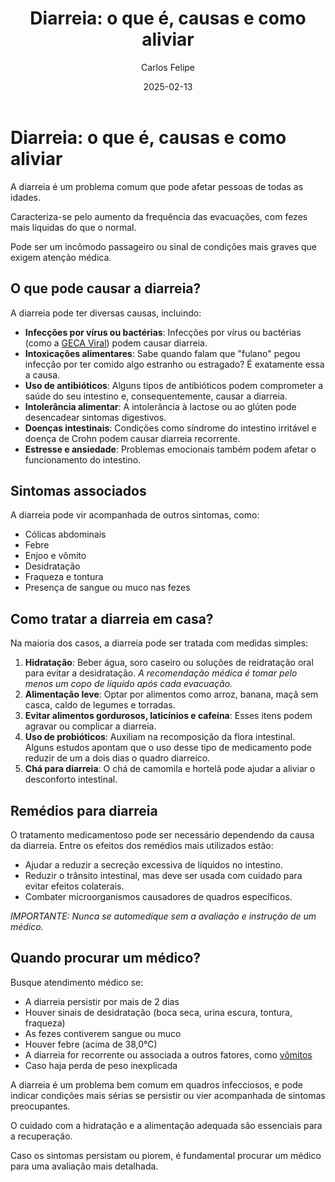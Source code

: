 ﻿---
title: 'Diarreia: o que é, causas e como aliviar' 
date: '2025-02-13' 
excerpt: 'A diarreia é um quadro que pode ter diversas causas. Descubra o que é, causas e como aliviar.' 
author: 'Carlos Felipe' 
image: 'https://images.pexels.com/photos/7298905/pexels-photo-7298905.jpeg?auto=compress&cs=tinysrgb&w=1260&h=750&dpr=1'
---

# Diarreia: o que é, causas e como aliviar

A diarreia é um problema comum que pode afetar pessoas de todas as idades.

Caracteriza-se pelo aumento da frequência das evacuações, com fezes mais líquidas do que o normal. 

Pode ser um incômodo passageiro ou sinal de condições mais graves que exigem atenção médica.

## O que pode causar a diarreia?

A diarreia pode ter diversas causas, incluindo:

-   **Infecções por vírus ou bactérias**: Infecções por vírus ou bactérias (como a [GECA Viral](https://meudoutor.digital/blog/geca-viral)) podem causar diarreia.
-   **Intoxicações alimentares**: Sabe quando falam que "fulano" pegou infecção por ter comido algo estranho ou estragado? É exatamente essa a causa.
-   **Uso de antibióticos**: Alguns tipos de antibióticos podem comprometer a saúde do seu intestino e, consequentemente, causar a diarreia.
-   **Intolerância alimentar**: A intolerância à lactose ou ao glúten pode desencadear sintomas digestivos.
-   **Doenças intestinais**: Condições como síndrome do intestino irritável e doença de Crohn podem causar diarreia recorrente.
-   **Estresse e ansiedade**: Problemas emocionais também podem afetar o funcionamento do intestino.

## Sintomas associados

A diarreia pode vir acompanhada de outros sintomas, como:

-   Cólicas abdominais
-   Febre
-   Enjoo e vômito
-   Desidratação
-   Fraqueza e tontura
-   Presença de sangue ou muco nas fezes

## Como tratar a diarreia em casa?

Na maioria dos casos, a diarreia pode ser tratada com medidas simples:

1.  **Hidratação**: Beber água, soro caseiro ou soluções de reidratação oral para evitar a desidratação. *A recomendação médica é tomar pelo menos um copo de líquido após cada evacuação.*
2.  **Alimentação leve**: Optar por alimentos como arroz, banana, maçã sem casca, caldo de legumes e torradas.
3.  **Evitar alimentos gordurosos, laticínios e cafeína**: Esses itens podem agravar ou complicar a diarreia.
4.  **Uso de probióticos**: Auxiliam na recomposição da flora intestinal. Alguns estudos apontam que o uso desse tipo de medicamento pode reduzir de um a dois dias o quadro diarreico.
5.  **Chá para diarreia**: O chá de camomila e hortelã pode ajudar a aliviar o desconforto intestinal.

## Remédios para diarreia

O tratamento medicamentoso pode ser necessário dependendo da causa da diarreia. Entre os efeitos dos remédios mais utilizados estão:

-   Ajudar a reduzir a secreção excessiva de líquidos no intestino.
-   Reduzir o trânsito intestinal, mas deve ser usada com cuidado para evitar efeitos colaterais.
-   Combater microorganismos causadores de quadros específicos.

*IMPORTANTE: Nunca se automedique sem a avaliação e instrução de um médico.*

## Quando procurar um médico?

Busque atendimento médico se:

-   A diarreia persistir por mais de 2 dias
-   Houver sinais de desidratação (boca seca, urina escura, tontura, fraqueza)
-   As fezes contiverem sangue ou muco
-   Houver febre (acima de 38,0°C)
-   A diarreia for recorrente ou associada a outros fatores, como [vômitos](https://meudoutor.digital/blog/vomito)
- Caso haja perda de peso inexplicada

A diarreia é um problema bem comum em quadros infecciosos, e pode indicar condições mais sérias se persistir ou vier acompanhada de sintomas preocupantes. 

O cuidado com a hidratação e a alimentação adequada são essenciais para a recuperação. 

Caso os sintomas persistam ou piorem, é fundamental procurar um médico para uma avaliação mais detalhada.
